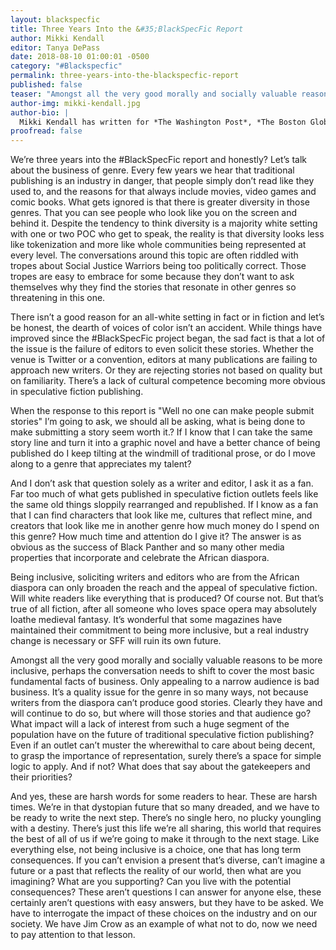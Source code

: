 ```yaml
---
layout: blackspecfic
title: Three Years Into the &#35;BlackSpecFic Report
author: Mikki Kendall
editor: Tanya DePass
date: 2018-08-10 01:00:01 -0500
category: "#Blackspecfic"
permalink: three-years-into-the-blackspecfic-report
published: false
teaser: "Amongst all the very good morally and socially valuable reasons to be more inclusive, perhaps the conversation needs to shift to cover the most basic fundamental facts of business"
author-img: mikki-kendall.jpg
author-bio: |
  Mikki Kendall has written for *The Washington Post*, *The Boston Globe*, *Time*, *Ebony*, *Essence*, and other online and print markets. She has been published in several anthologies, both fiction and nonfiction. She edited the *Locus* nominated anthology *Hidden Youth* with Chesya Burke, and was part of the Hugo nominated team of editors at *Fireside Magazine*. Born and raised in Chicago, her books *Hood Feminism* and *Amazons, Abolitionists, and Activists: A Graphic History of Women's Fight For their Rights* will be published by Penguin Random House in 2019.
proofread: false
---
```


We’re three years into the #BlackSpecFic report and honestly? Let’s talk about the business of genre. Every few years we hear that traditional publishing is an industry in danger, that people simply don’t read like they used to, and the reasons for that always include movies, video games and comic books. What gets ignored is that there is greater diversity in those genres. That you can see people who look like you on the screen and behind it. Despite the tendency to think diversity is a majority white setting with one or two POC who get to speak, the reality is that diversity looks less like tokenization and more like whole communities being represented at every level. The conversations around this topic are often riddled with tropes about Social Justice Warriors being too politically correct. Those tropes are easy to embrace for some because they don’t want to ask themselves why they find the stories that resonate in other genres so threatening in this one.

There isn’t a good reason for an all-white setting in fact or in fiction and let’s be honest, the dearth of voices of color isn’t an accident. While things have improved since the #BlackSpecFic project began, the sad fact is that a lot of the issue is the failure of editors to even solicit these stories. Whether the venue is Twitter or a convention, editors at many publications are failing to approach new writers. Or they are rejecting stories not based on quality but on familiarity. There’s a lack of cultural competence becoming more obvious in speculative fiction publishing.

When the response to this report is "Well no one can make people submit stories" I’m going to ask, we should all be asking, what is being done to make submitting a story seem worth it.? If I know that I can take the same story line and turn it into a graphic novel and have a better chance of being published do I keep tilting at the windmill of traditional prose, or do I move along to a genre that appreciates my talent?

And I don’t ask that question solely as a writer and editor, I ask it as a fan. Far too much of what gets published in speculative fiction outlets feels like the same old things sloppily rearranged and republished. If I know as a fan that I can find characters that look like me, cultures that reflect mine, and creators that look like me in another genre how much money do I spend on this genre? How much time and attention do I give it? The answer is as obvious as the success of Black Panther and so many other media properties that incorporate and celebrate the African diaspora.

Being inclusive, soliciting writers and editors who are from the African diaspora can only broaden the reach and the appeal of speculative fiction. Will white readers like everything that is produced? Of course not. But that’s true of all fiction, after all someone who loves space opera may absolutely loathe medieval fantasy. It’s wonderful that some magazines have maintained their commitment to being more inclusive, but a real industry change is necessary or SFF will ruin its own future.

Amongst all the very good morally and socially valuable reasons to be more inclusive, perhaps the conversation needs to shift to cover the most basic fundamental facts of business. Only appealing to a narrow audience is bad business. It’s a quality issue for the genre in so many ways, not because writers from the diaspora can’t produce good stories. Clearly they have and will continue to do so, but where will those stories and that audience go? What impact will a lack of interest from such a huge segment of the population have on the future of traditional speculative fiction publishing? Even if an outlet can’t muster the wherewithal to care about being decent, to grasp the importance of representation, surely there’s a space for simple logic to apply. And if not? What does that say about the gatekeepers and their priorities?

And yes, these are harsh words for some readers to hear. These are harsh times. We’re in that dystopian future that so many dreaded, and we have to be ready to write the next step. There’s no single hero, no plucky youngling with a destiny. There’s just this life we’re all sharing, this world that requires the best of all of us if we’re going to make it through to the next stage. Like everything else, not being inclusive is a choice, one that has long term consequences. If you can’t envision a present that’s diverse, can’t imagine a future or a past that reflects the reality of our world, then what are you imagining? What are you supporting? Can you live with the potential consequences? These aren’t questions I can answer for anyone else, these certainly aren’t questions with easy answers, but they have to be asked. We have to interrogate the impact of these choices on the industry and on our society. We have Jim Crow as an example of what not to do, now we need to pay attention to that lesson.

